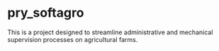 # pry_softagro
This is a project designed to streamline administrative and mechanical supervision processes on agricultural farms.
